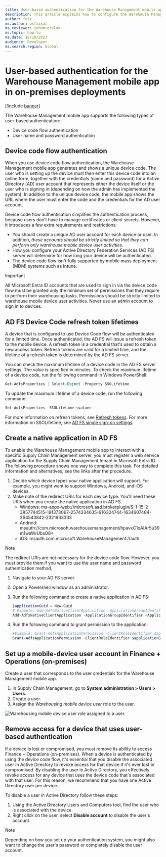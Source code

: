 ```yaml
---
title: User-based authentication for the Warehouse Management mobile app in on-premises deployments
description: This article explains how to configure the Warehouse Management mobile app to connect to your Microsoft Dynamics 365 Finance + Operations (on-premises) environment using user-based authentication.
author: faix
ms.author: osfaixat
ms.reviewer: johnmichalak
ms.topic: how-to
ms.date: 10/18/2023
audience: Developer
ms.search.region: Global
---
```


# User-based authentication for the Warehouse Management mobile app in on-premises deployments

[!include [banner](../includes/banner.md)]

The Warehouse Management mobile app supports the following types of user-based authentication:

- Device code flow authentication
- User name and password authentication

## Device code flow authentication

When you use device code flow authentication, the Warehouse Management mobile app generates and shows a unique device code. The user who is setting up the device must then enter this device code into an online form, together with the credentials (name and password) for a Active Directory (AD) user account that represents either the device itself or the user who is signing in (depending on how the admin has implemented the system). In addition to the unique device code, the mobile app shows the URL where the user must enter the code and the credentials for the AD user account.

Device code flow authentication simplifies the authentication process, because users don't have to manage certificates or client secrets. However, it introduces a few extra requirements and restrictions:

- You should create a unique AD user account for each device or user. In addition, *these accounts should be strictly limited so that they can perform only warehouse mobile device user activities*.
- How you configure your Active Directory Federation Services (AD FS) server will determine for how long your device will be authenticated.
- The device code flow isn't fully supported by mobile mass deployment (MDM) systems such as Intune.

> [!IMPORTANT]
> All Microsoft Entra ID accounts that are used to sign in via the device code flow must be granted only the minimum set of permissions that they require to perform their warehousing tasks. Permissions should be strictly limited to warehouse mobile device user activities. Never use an admin account to sign in to devices.

## AD FS Device Code refresh token lifetimes

A device that is configured to use Device Code flow will be authenticated for a limited time. Once authenticated, the AD FS will issue a refresh token to the mobile device. A refresh token is a credential that's used to obtain a new access token. Refresh tokens are valid for a limited time, and the lifetime of a refresh token is determined by the AD FS server.

You can check the maximum lifetime of a device code in the AD FS server settings. The value is specified in minutes. To check the maximum lifetime of a device code, run the following command in Windows PowerShell:

```powershell
Get-AdfsProperties | Select-Object -Property SSOLifetime
```

To update the maximum lifetime of a device code, run the following command:

```powershell
Set-AdfsProperties -SSOLifetime <value>
```

For more information on refresh tokens, see [Refresh tokens](/windows-server/identity/ad-fs/development/ad-fs-openid-connect-oauth-concepts#refresh-token-lifetimes).
For more information on SSOLifetime, see [AD FS single sign-on settings](/windows-server/identity/ad-fs/operations/ad-fs-single-sign-on-settings).

## <a name="create-service"></a>Create a native application in AD FS

To enable the Warehouse Management mobile app to interact with a specific Supply Chain Management server, you must register a web service application for the Supply Chain Management tenant in Microsoft Entra ID. The following procedure shows one way to complete this task. For detailed information and alternatives, see the links after the procedure.

1. Decide which device types your native application will support. For example, you might want to support Windows, Android, and iOS devices.
1. Make note of the redirect URIs for each device type. You'll need these URIs when you create the native application in AD FS.
    - Windows: ms-appx-web://microsoft.aad.brokerplugin/S-1-15-2-3857744515-191373067-2574334635-916324744-1634607484-364543842-2321633333
    - Android: msauth://com.microsoft.warehousemanagement/hpavxC1xAIAr5u39m1waWrUbsO8=
    - iOS: msauth.com.microsoft.WarehouseManagement://auth

> [!NOTE]
> The redirect URIs are not necessary for the device code flow. However, you must provide them if you want to use the user name and password authentication method.

1. Navigate to your AD FS server.
1. Open a Powershell window as an administrator.
1. Run the following command to create a native application in AD FS:

    ```powershell
    $applicationGuid = New-Guid
    # Example: Add-AdfsNativeClientApplication -ApplicationGroupIdentifier "Microsoft Dynamics 365 for Operations On-premises" -Name "Microsoft Dynamics 365 for Operations On-Premises - WMA DeviceCode - WH1 - D1" -Identifier $applicationGuid -RedirectUri @("msauth://com.microsoft.warehousemanagement/hpavxC1xAIAr5u39m1waWrUbsO8=","msauth.com.microsoft.WarehouseManagement://auth","ms-appx-web://microsoft.aad.brokerplugin/S-1-15-2-3857744515-191373067-2574334635-916324744-1634607484-364543842-2321633333")
    Add-AdfsNativeClientApplication -ApplicationGroupIdentifier <Application group Identifier> -Name <Native client application name> -Identifier $applicationGuid -RedirectUri <Redirect URIs>
    ```

1. Run the following command to grant permission to the application:

    ```powershell
    #Example: Grant-AdfsApplicationPermission -ClientRoleIdentifier $applicationGuid -ServerRoleIdentifier "https://ax.contosoen08.com" -ScopeNames openid
    Grant-AdfsApplicationPermission -ClientRoleIdentifier $applicationGuid -ServerRoleIdentifier <Environment FQDN> -ScopeNames openid
    ```

## <a name="user-azure-ad"></a>Set up a mobile-device user account in Finance + Operations (on-premises)

Create a user that corresponds to the user credentials for the Warehouse Management mobile app.

1. In Supply Chain Management, go to **System administration \> Users \> Users**.
1. Create a user.
1. Assign the *Warehousing mobile device user* role to the user.

![Warehousing mobile device user role assigned to a user.](media/app-connect-app-users.png "Warehousing mobile device user role assigned to a user")

## <a name="revoke"></a>Remove access for a device that uses user-based authentication

If a device is lost or compromised, you must remove its ability to access Finance + Operations (on-premises). When a device is authenticated by using the device code flow, it's essential that you disable the associated user in Active Directory to revoke access for that device if it's ever lost or compromised. By disabling the user in Active Directory, you effectively revoke access for any device that uses the device code that's associated with that user. For this reason, we recommend that you have one Active Directory user per device.

To disable a user in Active Directory follow these steps:

1. Using the Active Directory Users and Computers tool, find the user who is associated with the device.
1. Right click on the user, select **Disable account** to disable the user's account.

> [!NOTE]
> Depending on how you set up your authentication system, you might also want to change the user's password or completely disable the user account.